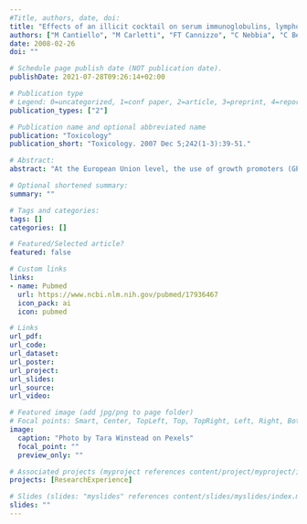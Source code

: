 ```yaml
---
#Title, authors, date, doi:
title: "Effects of an illicit cocktail on serum immunoglobulins, lymphocyte proliferation and cytokine gene expression in the veal calf."
authors: ["M Cantiello", "M Carletti", "FT Cannizzo", "C Nebbia", "C Bellino", "S Pié", "IP Oswald", "E Bollo", "M Dacasto"]
date: 2008-02-26
doi: ""

# Schedule page publish date (NOT publication date).
publishDate: 2021-07-28T09:26:14+02:00

# Publication type
# Legend: 0=uncategorized, 1=conf paper, 2=article, 3=preprint, 4=report, 5=book, 6=book chapter, 7=thesis, 8=patent
publication_types: ["2"]

# Publication name and optional abbreviated name
publication: "Toxicology"
publication_short: "Toxicology. 2007 Dec 5;242(1-3):39-51."

# Abstract:
abstract: "At the European Union level, the use of growth promoters (GPs) in cattle and other food-producing species is forbidden; nonetheless, the illicit use of anabolic hormones, beta-agonists and corticosteroids, often administered in cocktails at lower concentrations to overcome control procedures, is still of public concern. The immune system (IS) is a multicomponent system that provide a coordinated response toward infectious diseases, not self-neoplasms and xenobiotics; in this respect, some GPs have been proved able to cause both morphological alterations in lymphoid organs and a modulating effect upon some immunological parameters. Therefore, in the present study the effects of an illicit cocktail upon the cattle IS functions were investigated by using some common endpoints adopted for the IS testing in humans. Twelve cross-bred male veal calves were divided in two experimental groups (n=6); the first group was administered a cocktail of 17beta-oestradiol (10 mg, 3 im injections at 17 days intervals), clenbuterol (20 microg kg(-1), per os for 40 days) and dexamethasone (4 mg per os for 6 days and, then, 5mg for further 6 days) for a total of 55 days. The second one was used as control. Blood sampling were taken at T(0) and after 15 (T(1)), 34 (T(2)), 48 (T(3)) days as well as the day before slaughtering (T(4)). Immune endpoints considered were the thymus weight, the serum immunoglobulin G (IgG) and M (IgM) levels, the lymphocyte proliferation assay and the lymphocyte interleukins 1beta and 8, tumour necrosis factor alpha and interferon gamma (IFN-gamma) gene expression levels. The administration of the illicit cocktail resulted in: (a) a reduction (P<0.01) of both the absolute and relative thymus weight; (b) a decrease (P<0.05) of both IgG and IgM serum levels at T(1), whereas in the second part of the study increasing levels (P<0.05 at T(2) and T(4) for IgM and IgG, respectively) were recorded; (c) an overall reduction (P<0.001, P<0.05) of lymphocyte proliferation rate at T(1); in phytohaemagglutinin-stimulated cells, such a decrease was delayed up to T(2) (P<0.05); (d) a reduction (P<0.05) in IFN-gamma mRNA levels at T(1) and T(2). Taken together, present data suggest that GPs, even given in cocktails at sub-therapeutic dosages, can modulate the cattle IS, thereby hampering itself to exert its physiological role in defence mechanisms. Further studies are required to confirm and investigate these results."

# Optional shortened summary:
summary: ""

# Tags and categories:
tags: []
categories: []

# Featured/Selected article?
featured: false

# Custom links
links:
- name: Pubmed
  url: https://www.ncbi.nlm.nih.gov/pubmed/17936467
  icon_pack: ai
  icon: pubmed

# Links
url_pdf:
url_code:
url_dataset:
url_poster:
url_project:
url_slides:
url_source:
url_video:

# Featured image (add jpg/png to page folder)
# Focal points: Smart, Center, TopLeft, Top, TopRight, Left, Right, BottomLeft, Bottom, BottomRight
image: 
  caption: "Photo by Tara Winstead on Pexels"
  focal_point: ""
  preview_only: ""

# Associated projects (myproject references content/project/myproject/index.md)
projects: [ResearchExperience]

# Slides (slides: "myslides" references content/slides/myslides/index.md)
slides: ""
---
```

